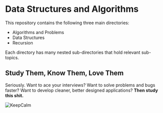 # Data Structures and Algorithms

This repository contains the following three main directories:

+ Algorithms and Problems
+ Data Structures
+ Recursion

Each directory has many nested sub-directories that hold relevant sub-topics. 

## Study Them, Know Them, Love Them

Seriously. Want to ace your interviews? Want to solve problems and bugs faster? Want to develop cleaner, better
designed applications? 
**Then study this shit.**


![KeepCalm](http://vignette3.wikia.nocookie.net/data-structures/images/5/56/Keep-calm-and-study-data-structures-1.png/revision/latest?cb=20140919152502)